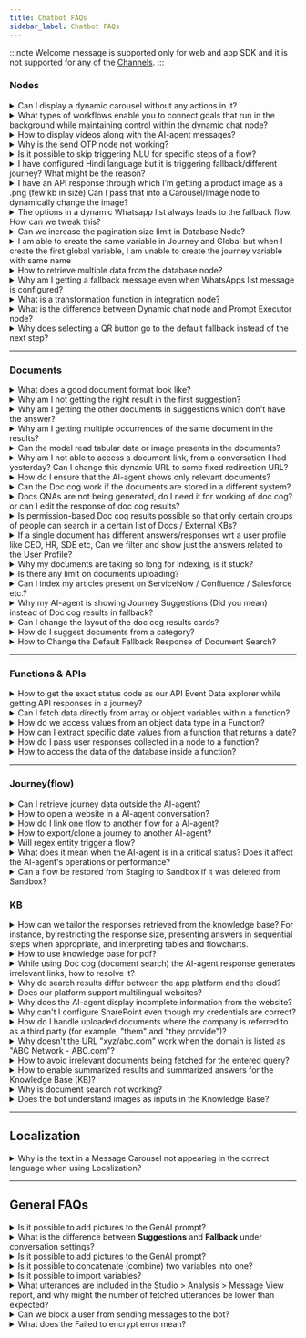 ```yaml
---
title: Chatbot FAQs
sidebar_label: Chatbot FAQs
---
```


:::note
Welcome message is supported only for web and app SDK and it is not supported for any of the [Channels](https://docs.yellow.ai/docs/platform_concepts/channelConfiguration/overview).
:::


### Nodes

<details>
 <summary> Can I display a dynamic carousel without any actions in it?</summary>
 <div>
  <div> Yes, you can use the <a href = "https://docs.yellow.ai/docs/platform_concepts/studio/build/nodes/message-nodes1/message-nodes"> carousel node from the message nodes </a> section.</div>
   </div>
</details>

<details>
 <summary> What types of workflows enable you to connect goals that run in the background while maintaining control within the dynamic chat node?</summary>
 <div>
  <div> All the actions that are possible via <a href = "https://docs.yellow.ai/docs/platform_concepts/studio/build/nodes/action-nodes-overview/api-node"> Action nodes</a> and <a href = "https://docs.yellow.ai/docs/platform_concepts/studio/build/nodes/logic-nodes"> Logic nodes</a> can be set in Dynamic chat node to fetch data or perform an action. Additionally, you can also enable <a href = "https://docs.yellow.ai/docs/platform_concepts/appConfiguration/overview"> integrations </a> and enable them in Dynamic chat node to send and recieve data from thrid-party applications.</div>
  <br/>
   </div>
</details>

<details>
 <summary> How to display videos along with the AI-agent messages?</summary>
 <div>
  <div> Use the <a href= "https://docs.yellow.ai/docs/platform_concepts/studio/build/nodes/message-nodes1/video-node"> Video node</a>.</div>
  <br/>
   </div>
</details>

<details>
 <summary>Why is the send OTP node not working?</summary>
 <div>
  <div>Our out-of-the-box OTP verification is restricted only to the India region. If you’d like to avail of this functionality for international numbers, you will have to use external APIs.</div>
  <br/>
   </div>
</details>

<details>
 <summary>Is it possible to skip triggering NLU for specific steps of a flow?</summary>
 <div>
  <div>Yes, you can skip triggering NLU for specific flows using the <a href="https://docs.yellow.ai/docs/platform_concepts/studio/build/nodes/prompt-nodes#25-store-comment">Store comment</a> node.</div>
   </div>
</details>

<details>
 <summary>I have configured Hindi language but it is triggering fallback/different journey? What might be the reason?</summary>
 <div>
  <div>In a flow, if you have selected "hi" (ISO code) for Hindi (button value), then it might be triggering another intent which you would have configured earlier ("hi" intent configured). To overcome this problem, set a variable, assign the variable value to Hindi language (hi), and then connect it to the Set language node.</div>
   </div>
</details>

<details>
 <summary>I have an API response through which I’m getting a product image as a .png (few kb in size) Can I pass that into a Carousel/Image node to dynamically change the image?</summary>

Yes, use the following code snippet in the API parse function.

```javascript
return new Promise(resolve => {
    const imageVariable = 
    [{
        "options": {  
            "caption": { "type": 'random' },
        },
        "url": "insertURL"
    }]
    resolve(imageVariable);
});
```

You can also do this in the carousal by [creating your own custom/dynamic object](https://docs.yellow.ai/docs/platform_concepts/studio/build/nodes/prompt-nodes#dynamic-carousels) (depending on the use case for which you select the node)​

</details>

<details>
 <summary>The options in a dynamic Whatsapp list always leads to the fallback flow. How can we tweak this?</summary>

 You can use the [Condition](https://docs.yellow.ai/docs/platform_concepts/studio/build/nodes/logic-nodes#1-condition) node to redirect each option to the respective flow.
 <div>
  <div>

1. Insert the condition node in your flow.
2. Populate the node with button values.

![](https://i.imgur.com/FYETzej.png)

4. Connect each button to the flow that has to be executed if that button is clicked.

![](https://i.imgur.com/SysoleQ.png)
​
</div>
  <br/>
   </div>
</details>

<details>
 <summary>Can we increase the pagination size limit in Database Node?</summary>
 <div>
  <div>
  
  You can increase the size limit upto 25, to increase beyond that, while setting the <b>Pagination</b>, instead of <b>Text</b>, use <b>Variables</b> with a static value. <b>Variables</b> let you increase the size limit upto 200.


![](https://i.imgur.com/Dgla9UJ.png)

​
</div>
  <br/>
   </div>
</details>

<details>
 <summary>I am able to create the same variable in Journey and Global but when I create the first global variable, I am unable to create the journey variable with same name</summary>
 <div>
  <div>Variables should not have the same name. If they do, it will fetch the value for which it is assigned based on the assigned priorities from global to local.</div>
  <br/>
   </div>
</details>

<details>
 <summary>How to retrieve multiple data from the database node?</summary>

<div>
 <div>

 Create  <a href="https://docs.yellow.ai/docs/platform_concepts/studio/build/code"> function </a> and extract the data from the variable that <a href="https://docs.yellow.ai/docs/platform_concepts/studio/build/bot-variables#-4-store-and-access-variables-via-nodes">stored the DB response.</a>

 Write

 ```
 let records = data.variables.db_response.records
 console.log(records, "records")
 ```

 Log the result and check the data. After this you can use the data based on your use case.
​
</div>
  <br/>
   </div>
</details>

<details>
 <summary>Why am I getting a fallback message even when WhatsApps list message is configured?</summary>
 <div>
  <div>To avoid a fallback message, you must store the value of the WhatsApp list option in a variable and use an IF condition to compare the variable value to trigger the respective outcome (flow, text, and so on).</div>
  <br/>
   </div>
</details>

<details>
 <summary>What is a transformation function in integration node?</summary>
 <div>
  <div> The <b>Parse API response</b> field helps you fetch custom functions that will filter out specific data from the API response you recieve. For steps to use it, click <a href="https://docs.yellow.ai/docs/cookbooks/integrations/parseapi">here</a>.​</div>
  <br/>
   </div>
</details>

<details>
 <summary> What is the difference between Dynamic chat node and Prompt Executor node?</summary>
 <div>
  <div>The <b>Dynamic chat node</b> drives the conversation around a particular goal whereas the <b>Prompt Executor</b> node just executes the given prompt and exits the flow. You can use Dynamic chat node if you want the AI-agent to have goal based conversations with the user, for example telling the user about different loans and convincing them to buy one. You can go with the Prompt Executor node if you want the AI-agent to just perform a certain action such as generating a recipe, writing a poem or performing a calculation.</div>
  <br/>
   </div>
</details>

<details>
 <summary> Why does selecting a QR button go to the default fallback instead of the next step?</summary>
 <div>
  <div>When users click QR (Quick Reply) buttons after 24 hours of conversation with the AI-agent, the context is lost. As a result, the button click triggers the fallback response instead of proceeding to the next step.</div>
  <br/>
   </div>
</details>

------

### Documents

<details>
 <summary>What does a good document format look like?</summary>
 
 The following are some of the characteristics of a document that’ll be processed well during document cognition. It's recommended to follow these guidelines while pre-processing your document -
​
* It does not have scanned pages and images, these will be skipped if present in the doc.
​
* At least 80% of the content is textual and well-formatted (e.g. Wikipedia articles)
​
* Remove content and index pages, appendix pages, etc. (we will add the logic to skip these automatically in coming releases)
​
* No bullet points before headings. Headings should have a larger font size and no spaces so that the parser can detect headings easily.
​
* Simple tabular data works better than complex or merged tabular data in the documents.

</details>

<details>
 <summary>Why am I not getting the right result in the first suggestion?</summary>
 <div>
  <div>Because document cognition is a probabilistic model that is “predicting” the relevance of a specific paragraph or page by looking at the input string. There is no guarantee that the first result will be the most relevant. The most relevant results are expected to come in the top 3 results.</div>
   </div>
</details>

<details>
 <summary>Why am I getting the other documents in suggestions which don't have the answer?</summary>
 <div>
  <div>Same answer as above. The model assigns individual scores to all the documents’ paragraph and use them to show the results, so if the confidence threshold is low it can still show irrelevant answers. You can fine-tune the confidence threshold using some test cases.</div>
   </div>
</details>

<details>
 <summary>Why am I getting multiple occurrences of the same document in the results?</summary>
 <div>
  <div>Because there might be multiple pages/occurrences of relevant content in the same document. In such cases, we rank them, based on the score and return only two occurrences in each document by default. If you want to see more or fewer occurrences within the same document, you can control it by passing the value of `results per document` in your search query.</div>
   </div>
</details>
 
 <details>
 <summary>Can the model read tabular data or image presents in the documents?</summary>
 <div>
  <div>Tables can be indexed by enabling the Parse table option while uploading, Simpler table works better than complex/merged tables. Images/diagrams will be skipped.</div>
   </div>
</details>
 
<details>
 <summary>Why am I not able to access a document link, from a conversation I had yesterday? Can I change this dynamic URL to some fixed redirection URL?</summary>

Currently, we have restricted the life of each SAS link to an hour for security reasons. This can be removed/updated as per the client's request. You can generate a new link by asking the same query again in the AI-agent. You can also change this redirection URL to a fixed URL using the document properties option.
 
​
![](https://camo.githubusercontent.com/f1d4e073603851fadf4777a41e25d88d9412a1856666b67f8f0738b5b5d1daea/68747470733a2f2f63646e2e79656c6c6f776d657373656e6765722e636f6d2f524c333558336d436f7a5038313631333534343436393233362e706e67) 
​
</details>

<details>
 <summary>How do I ensure that the AI-agent shows only relevant documents?</summary>
 <div>
  <div>There is no specific logic added to detect irrelevance right now. However, we do provide a relevance score with each search result that the AI-agent developer can use. The model returns all documents which contain even a few keywords in the query in decreasing order of relevance. The AI-agent developer can choose to show only Top N (e.g. Top 5) or Top 25% of the results based on relevance score.</div>
   </div>
</details>

<details>
 <summary>Can the Doc cog work if the documents are stored in a different system?</summary>
 <div>
  <div>Doc cog has in-build integrations for Sharepoint, S3, URLs, and KBs (Salesforce, Service-now, Confluence). Any other KB can also be integrated which has APIs to access the articles/documents.</div>
   </div>
</details>

<details>
 <summary>Docs QNAs are not being generated, do I need it for working of doc cog? or can I edit the response of doc cog results?</summary>
 <div>
  <div>Doc cog search will work fine without the QNAs. If the upload docs are showing completed status, you can just enable doc cog fallback or add Action Node and start using it. QNA's are only required for editing the answers and adding them to the FAQs section.</div>
   </div>
</details>

<details>
 <summary>Is permission-based Doc cog results possible so that only certain groups of people can search in a certain list of Docs / External KBs?</summary>
 <div>
  <div>Yes, It is possible, User can add tags to the documents and pass the tag value as a variable in the doc cog action node while searching.</div>
   </div>
</details>

<details>
 <summary>If a single document has different answers/responses wrt a user profile like CEO, HR, SDE etc, Can we filter and show just the answers related to the User Profile?</summary>
 
If the results are on a different page, page logic can be used to filter the results
​
if answers are in a tabular structure, you can try adding the role of the user in the query itself, like

​
```<query>: SDE”, eg. Annual leave entitlement?, SDE"```
​

</details>

<details>
 <summary>Why my documents are taking so long for indexing, is it stuck?</summary>
 <div>
  <div>Doc cog uses queue base indexing flow which has a common queue among all the AI-agents. A pending/queued status represents doc is still in the queue and waiting for indexing while the indexing status represents the doc is being indexed.</div>
   </div>
</details>


<details>
 <summary>Is there any limit on documents uploading?</summary>
 <div>
  <div>Yes, for a Tier 0 (Free Tier) AI-agent there is a limit of a max of 50 total pages or a max of 5 documents and Tier 1 AI-agent has a max 200 documents limit. Tiers other than T0 can have max of 500 pages per document.</div>
   </div>
</details>

<details>
 <summary>Can I index my articles present on ServiceNow / Confluence / Salesforce etc.?</summary>
 <div>
  <div>Yes, using Doc cog External KB integration it is possible to index the articles using the APIs.</div>
   </div>
</details>

<details>
 <summary>Why my AI-agent is showing Journey Suggestions (Did you mean) instead of Doc cog results in fallback?</summary>
 
A AI-agent has a specific priority order of actions in the fallback case.
​
Order: Journey -> FAQs -> Journey suggestion -> Doc cog -> Other fallback.
​
So if the Journey suggestions are enabled and with good suggestion confidence, Journey suggestion will be triggered due to the priority order. You can try disabling the suggestion or increasing the confidence threshold of the suggestion.
​

</details>

<details>
 <summary>Can I change the layout of the doc cog results cards?</summary>

Yes, but the default layout is recommended which helps us in analytics, improves accuracy and provides a better user experience.
​
A layout that can be changed: Change vertical to horizontal cards, change the display name, remove tags, and remove the preview button.
​
</details>

<details>
 <summary>How do I suggest documents from a category?</summary>

 You cannot. If you have configured the document search node, you will receive answers from it, otherwise, it suggests alternatives. If neither option is available, it resorts to the fallback.

</details>

<details>
 <summary>How to Change the Default Fallback Response of Document Search?</summary>

In the Flow editor, add the <b>Knowledge Search</b> node and connect the <b>Fallback</b> output to a Message, Prompt, or Action node. This ensures that when no relevant document is found, the bot provides this custom fallback response instead of the default response.

 
</details>

---------

### Functions & APIs

<details>
 <summary>How to get the exact status code as our API Event Data explorer while getting API responses in a journey?</summary>
 

 Create a <a href="https://docs.yellow.ai/docs/platform_concepts/studio/build/code"> function </a> after the API call and apply the below code snippet.

 ```
 ymLib.args.apiResponse.statusCode
 ```
 
 </details>


<details>
<summary>Can I fetch data directly from array or object variables within a function?</summary>

Yes, ensure that you declare the array or object variable before attempting to capture or fetch data from it within the function. Here's a sample of valid data fetching:

```js
let req = data.variables.getReq; // Assigning value from array variable
let jobs = data.variables.getJobs; // Assigning value from object variable

let jobsData = jobs.d; // Fetching key from object
let reqData = req.d.results; // Fetching key from array
```
</details>

<details>
 <summary> How do we access values from an object data type in a Function?</summary>

 It's essential to declare the variable according to its datatype before performing calculations. For instance, if it's an object variable, declare the object variable first and then capture the required data. Here's a simple example:

 You can access the values as follows:

```js
return new Promise(resolve => {
    // Your logic goes here
    let userInput = data.variables.dateList;
    console.log(userInput);
    console.log(userInput.value.date);

    let selectedDate = userInput.value.date;
    resolve(selectedDate);
});
```

Note: If you want to capture the date, store the response in a variable of type number. [Click here for more details](https://docs.yellow.ai/docs/platform_concepts/studio/build/code#using-functions-in-flows).

</details>



<details>
 <summary> How can I extract specific date values from a function that returns a date?</summary> 

To extract specific date values, you can use the following syntax:

* Day: `data.variables.{FunctionName}.value.day`
* Month: `data.variables.{FunctionName}.value.month`
* Year: `data.variables.{FunctionName}.value.year`
* Date: `data.variables.{FunctionName}.value.date`

</details>

<details>
<summary>How do I pass user responses collected in a node to a function?</summary>

To pass user input from node to a function, follow these steps:

1. In a flow, use a **Prompt** node (Question, Quick replies) to collect user input and **Store the response in** a variable.

      ![](https://i.imgur.com/8DvMW9r.png)
      
2. Navigate to the **Functions** section and create a new function. In this function, use below syntax to access the user response (Variable).

`let any_variable_name = data.variables.selected_user_variable;`  

Example: 

```javascript
return new Promise(resolve => {
        // Your logic goes here
        let userName=data.variables.user_name;
    console.log("userName :" + userName);
        resolve(userName);
    });  
```

   ![](https://i.imgur.com/PL2AYwi.png)
   
3. Go to your flow and add a **Function** node after the Prompt node. Select the function that you have created to pass the user input.

      ![](https://i.imgur.com/H5QUEQs.png)
      
4. Test your flow using the **Preview** option to view the user's input, which is passed to the function.

5. To verify, go to **Analyze** > **Conversation logs**.

    ![](https://i.imgur.com/yrISEwZ.png)
    
6. Go to **Logs** and click on the below high-lighted icon.

   ![](https://i.imgur.com/Jteo6Sc.png)
   
7. Click on **Logs** icon to view the user input.

    ![](https://i.imgur.com/S2DcP4P.png)

</details>

<details>
 <summary> How to access the data of the database inside a function?</summary>

To access database data within a function, store the database response in a variable of type object and use it within the function. You can retrieve and process the data using the following function:

```js
return new Promise(resolve => {
        // Your logic goes here
        let records = data.variables.db_response.records;
    console.log(records, 'records');
        resolve(records);
    }); 
```

<b>Note</b>: Here, "db_response" is the variable name of object data type in which the database (search) node's response is stored.

</details>


-------



### Journey(flow)

<details>
 <summary>Can I retrieve journey data outside the AI-agent?</summary>

The accessibility of journey data depends on the type of variable:

* **Journey Variables:** These variables are limited to the flow in which they are created and can only be accessed within that specific flow.

* **Global Variables:** Unlike journey variables, global variables are accessible across all flows within your AI-agent, allowing for broader usage and integration of journey data.

* **User Properties:** User properties are user variables that can be accessed in Automation, Engage, and User 360.

You can use the appropriate variable type based on your specific use case.

</details>



<details>
 <summary>How to open a website in a AI-agent conversation?</summary>
Add a <a href="https://docs.yellow.ai/docs/platform_concepts/studio/build/nodes/message-nodes1/text-node">text node</a> to the flow and paste your website URL in it.

</details>

<details>
 <summary>How do I link one flow to another flow for a AI-agent?</summary>
Use <a href="https://docs.yellow.ai/docs/platform_concepts/studio/build/nodes/action-nodes-overview/execute-flow">Execute Flow</a> to link  another flow to a AI-agent.

</details>

<details>
 <summary>How to export/clone a journey to another AI-agent?</summary>

 <a href="https://docs.yellow.ai/docs/platform_concepts/studio/build/Flows/exportflow#-1-export-bot-template">Export the template of that journey</a> and <a href="https://docs.yellow.ai/docs/platform_concepts/studio/build/Flows/exportflow#14-view-approved-template-in-marketplace"> import it </a> to the AI-agent of your preference.

 
</details>

<details>
 <summary>Will regex entity trigger a flow?</summary>

 Yes, <a href="https://docs.yellow.ai/docs/platform_concepts/studio/train/entities#add-regex-type-entities">create a regex entity</a> and set it as the <a href="https://docs.yellow.ai/docs/platform_concepts/studio/build/Flows/configureflow#trigger-flow-using-entities">start trigger for a flow</a>.
 
</details>

<details>
 <summary>What does it mean when the AI-agent is in a critical status? Does it affect the AI-agent's operations or performance?</summary>
 
When the AI-agent is in a critical status, it means that the health check configured for the AI-agent is failing. However, this does not have any impact on the AI-agent's operations or performance.

You can execute the health check and update the test case to bring the status back to normal.
​

</details>

<details>
 <summary>Can a flow be restored from Staging to Sandbox if it was deleted from Sandbox?</summary>
 <div>
  <div>No, it is not possible to restore a flow from Staging to Sandbox. You can publish a flow from lower to higher environments, and there is no rollback mechanism to retrieve deleted flows back to Sandbox. If a flow is deleted from Sandbox, it must be recreated manually.</div>
   </div>
</details>

### KB

<details>
 <summary>How can we tailor the responses retrieved from the knowledge base? For instance, by restricting the response size, presenting answers in sequential steps when appropriate, and interpreting tables and flowcharts.</summary>

You can customize KB responses by following the steps mentioned [here](https://docs.yellow.ai/docs/platform_concepts/studio/kb/advancedsettings#modify-auto-generated-bot-answers). To present the steps in sequential manner, [set the AI-agent's tone to Instruction based](https://docs.yellow.ai/docs/platform_concepts/studio/kb/advancedsettings#set-tone-for-your-bot-responses). KB interprets data only from websites and not from tables and flowcharts directly. However, you can provide the website URL containing the tables, flowcharts, and supporting data.

 
</details>


<details>
 <summary>How to use knowledge base for pdf?</summary>
To upload PDFs to your Knowledge Base, follow the steps mentioned <a href= "https://docs.yellow.ai/docs/platform_concepts/studio/kb/ingestion#upload-documents-from-local-system" >here</a>.
 
</details>


<details>
 <summary> While using Doc cog (document search) the AI-agent response generates irrelevant links, how to resolve it? </summary>
  
      Increase the Document search threshold value to improve the accuracy of the links generated.

</details>


<details>
 <summary> Why do search results differ between the app platform and the cloud? </summary>
 
      If the knowledge base is the same, search results may vary due to differences in the search algorithms or indexing processes between the platforms.

</details>

<details>
 <summary> Does our platform support multilingual websites?</summary>
 
      No, currently multilingual websites are not supported as a live feature. Only English and Bahasa languages are supported.

</details>

<details>
 <summary>Why does the AI-agent display incomplete information from the website?</summary>
 
      This could happen if you edit or rephrase the query to get the context of the conversation, which can sometimes result in incomplete information being displayed by the AI-agent.

</details>

<details>
 <summary>Why can't I configure SharePoint even though my credentials are correct?</summary>
 
     When configuring SharePoint folders, ensure that you remove "https:" from the target host.

</details>

<details>
 <summary>How do I handle uploaded documents where the company is referred to as a third party (for example, "them" and "they provide")?</summary>
 
     To avoid confusion, use the model response type set to "formal/short answer" to ensure clarity.

</details>

<details>
 <summary>Why doesn't the URL "xyz/abc.com" work when the domain is listed as "ABC Network - ABC.com"?</summary>
 
     The issue is that the domain has been configured to retrieve answers only from the specified website ("ABC.com"). Ensure that the site URL passed under the document cog node matches the configured domain.

</details>

<details>
 <summary>How to avoid irrelevant documents being fetched for the entered query?</summary>
 
     To prevent this issue, adjust the document search threshold confidence level. By setting an appropriate threshold, irrelevant documents can be filtered out more effectively, enhancing the relevance of the search results.<br/> <b>Note:</b> The model has inherent accuracy limitations, so the results may not be 100% accurate all the time.

</details>

<details>
 <summary>How to enable summarized results and summarized answers for the Knowledge Base (KB)?</summary>
 
     To enable summarized results and summarized answers for the Knowledge Base (KB), follow these steps:<br/> 1.Go to <b>Automation</b> > <b>Build</b> > <b>Conversation settings</b>.<br/> <img src="https://i.imgur.com/GXendkw.png" alt="drawing" width="80%"/><br/>2.Under Document Search, enable <b>Summarized results</b> and <b>Summarized links</b>. <img src="https://i.imgur.com/odRJlGs.png" alt="drawing" width="70%"/>

</details>

<details>
 <summary>Why is document search not working?</summary>

     If the document search is not functioning, follow these troubleshooting steps:<br/>
     * <b>Ensure data is indexed</b>: Verify that the data is properly indexed.<br/>
     * <b>Check search configuration</b>: Confirm that the document search node is correctly configured. If not, the system will suggest alternatives or fallback options.<br/> 
     * <b>Use filters</b>: Narrow down the search by filtering based on file name, source, status, or tags.<br/> 
     * <b>Enable document search node</b>: Ensure that the document search node is enabled in the automation flow.Add a prompt node to capture the user query and use the document search node to fetch the response.<br/> 
     * <b>Check search categories</b>: Confirm that you are searching within the correct categories, such as ticket details or message details.<br/>


</details>

<details>
 <summary>Does the bot understand images as inputs in the Knowledge Base?</summary>

     No, currently the bot does not understand or process images as inputs in the Knowledge Base. It can only understand text-based content.

</details>


--------

## Localization

<details>
  <summary> Why is the text in a Message Carousel not appearing in the correct language when using Localization? </summary>
  <div>
    When using localization (translation) for a Message Carousel, if you upload different images for different languages in the same node, the images will display correctly, but the text will appear in the default language (e.g., English). This happens because images are manually uploaded per language, but the text does not update automatically unless added separately. To ensure both text and images appear correctly in the selected language, follow these steps:
    <ul>
      <li>Switch to the desired language in the flow.</li>
      <li>Manually add the translated text for that language.</li>
    </ul>
    By doing this, the Message Carousel will display both text and images correctly in different languages.
  </div>
</details>


-------

## General FAQs

<details>
 <summary>Is it possible to add pictures to the GenAI prompt?</summary>
 <div>
  <div> 
     Currently, adding images to the GenAI prompt is not supported. The prompt is designed to process and generate responses based on text inputs, as Large Language Models (LLMs) primarily work with textual data. Supporting images would require advanced multimodal capabilities, which are not yet available in the current implementation.
</div>
  <br/>
   </div>
</details>




<details>
 <summary>What is the difference between <b>Suggestions</b> and <b>Fallback</b> under conversation settings?</summary>
 <div>
  <div> 

Suggestions appear when the bot's confidence level falls below the set minimum threshold. A fallback is triggered when no similar intents are available to generate suggestions.  <br/> Maximum number of buttons that are visible suggestions will depend on the number of intents being predicted.

</div>
  <br/>
   </div>
</details>

<details>
 <summary>Is it possible to add pictures to the GenAI prompt?</summary>
 <div>
  <div> 
     Currently, adding images to the GenAI prompt is not supported. The prompt is designed to process and generate responses based on text inputs, as Large Language Models (LLMs) primarily work with textual data. Supporting images would require advanced multimodal capabilities, which are not yet available in the current implementation.
</div>
  <br/>
   </div>
</details>

<details>
 <summary>Is it possible to concatenate (combine) two variables into one?</summary>
 <div>
  <div> 
     Yes, if the variables are of the string data type, they can be directly concatenated. However, for other data types such as arrays, objects, or integers, you need to write custom logic to concatenate.

   You can concatenate two string variables using the following syntax:

    `{{{variables.user_name}}_{{{variables.last_name}}}`

   A separator such as `_`, `-`, `.`, space, or comma must be used between the two mustache expressions to ensure proper formatting.
   
Refer to the following gif to see how to consolidate two variables into one:<br/><img src="https://imgur.com/FW1gbVn.gif" alt="drawing" width="70%"/>
</div>
  <br/>
   </div>
</details>

<details>
 <summary>Is it possible to import variables?</summary>
 <div>
  <div> 
     No, it is not possible to import variables directly. However, you can manually define and assign values to variables within the platform or pass them through API calls based on your use case.
</div>
  <br/>
   </div>
</details>


<details>
<summary> What utterances are included in the Studio > Analysis > Message View report, and why might the number of fetched utterances be lower than expected? </summary>
<div>

 This report includes both identified and unidentified utterances when the confidence level is set between 0 and 1. To fetch only unidentified utterances, set the confidence level below the minimum confidence configured in the bot’s NLU settings. The number of fetched utterances may be lower than expected because the report only lists utterances the bot has not seen before, excluding duplicates.
    
</div>
</details>

<details>
<summary> Can we block a user from sending messages to the bot? </summary>
<div>

No, currently you cannot block a user from sending messages to the bot directly.
    
</div>
</details>

<details>
<summary>What does the Failed to encrypt error mean?</summary>
<div>

This error means that the method or function trying to encrypt some data has failed.
It usually happens due to:<br/>* Incorrect encryption setup (like a missing key or invalid input).<br/>* System-level issues or bugs in the function. To find the exact cause, you’ll need to check the full error message and logs for more details.
    
</div>
</details>





